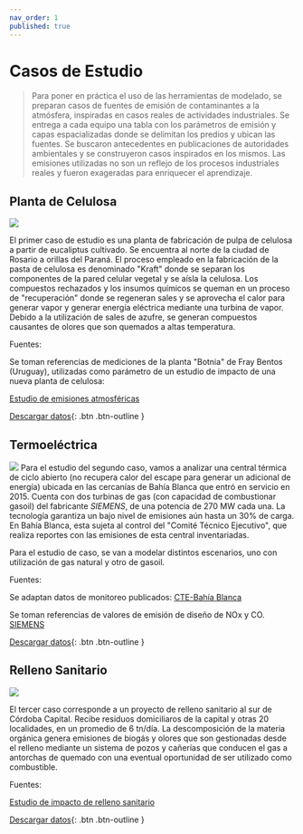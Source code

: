 ```yaml
---
nav_order: 1
published: true
---
```


# Casos de Estudio

> Para poner en práctica el uso de las herramientas de modelado, se preparan casos de fuentes de emisión de contaminantes a la atmósfera, inspiradas en casos reales de actividades industriales. Se entrega a cada equipo una tabla con los parámetros de emisión y capas espacializadas donde se delimitan los predios y ubican las fuentes. Se buscaron antecedentes en publicaciones de autoridades ambientales y se construyeron casos inspirados en los mismos. Las emisiones utilizadas no son un reflejo de los procesos industriales reales y fueron exageradas para enriquecer el aprendizaje.  

## Planta de Celulosa 

![](https://assets.iprofesional.com/cdn-cgi/image/w=880,f=webp/https://assets.iprofesional.com/assets/jpg/2021/06/517828.jpg)

El primer caso de estudio es una planta de fabricación de pulpa de celulosa a partir de eucaliptus cultivado. Se encuentra al norte de la ciudad de Rosario a orillas del Paraná. El proceso empleado en la fabricación de la pasta de celulosa es denominado "Kraft" donde se separan los componentes de la pared celular vegetal y se aísla la celulosa. Los compuestos rechazados y los insumos químicos se queman en un proceso de "recuperación" donde se regeneran sales y se aprovecha el calor para generar vapor y generar energía eléctrica mediante una turbina de vapor. Debido a la utilización de sales de azufre, se generan compuestos causantes de olores que son quemados a altas temperatura.




Fuentes:

Se toman referencias de mediciones de la planta "Botnia" de Fray Bentos (Uruguay), utilizadas como parámetro de un estudio de impacto de una nueva planta de celulosa:

[Estudio de emisiones atmosféricas](https://www.ambiente.gub.uy/oan/wp-content/uploads/2018/02/8.-Anexos-EsIA-Tomo-II.pdf)

[Descargar datos](mca-fauba/tps/archivos/CELULOSA/CELULOSA.zip){: .btn .btn-outline }


## Termoeléctrica
![](https://www.rafasa.com/resources/users-uploads/galleries/64/noticias/3435c378bb76d4357324dd7e69f3cd18.jpg)
Para el estudio del segundo caso, vamos a analizar una central térmica de ciclo abierto (no recupera calor del escape para generar un adicional de energía) ubicada en las cercanías de Bahía Blanca que entró en servicio en 2015. Cuenta con dos turbinas de gas (con capacidad de combustionar gasoil) del fabricante *SIEMENS*, de una potencia de 270 MW cada una. La tecnología garantiza un bajo nivel de emisiones aún hasta un 30% de carga. En Bahía Blanca, esta sujeta al control del "Comité Técnico Ejecutivo", que realiza reportes con las emisiones de esta central inventariadas.

Para el estudio de caso, se van a modelar distintos escenarios, uno con utilización de gas natural y otro de gasoil.

Fuentes:

Se adaptan datos de monitoreo publicados:
[CTE-Bahía Blanca](https://bahia.gob.ar/subidos/cte/informes2017/2017/2.2%20-%20Subprograma%20Control%20de%20Emisiones%20Gaseosas%20Industriales.pdf)

Se toman referencias de valores de emisión de diseño de NOx y CO.
[SIEMENS](https://www.siemens-energy.com/global/en/offerings/power-generation/gas-turbines/sgt6-5000f.html) 

[Descargar datos](./archivos/TERMOELÉCTRICA/TERMOELE.zip){: .btn .btn-outline }


## Relleno Sanitario

![](https://www.lavoz.com.ar/resizer/vOcS07Olo0ydhFisoZdUnDIq5to=/1023x682/smart/cloudfront-us-east-1.images.arcpublishing.com/grupoclarin/L5AASZXB75EMPGF7ZQ6HJHTKKY.JPG)

El tercer caso corresponde a un proyecto de relleno sanitario al sur de Córdoba Capital. Recibe residuos domiciliaros de la capital y otras 20 localidades, en un promedio de 6 tn/día. La descomposición de la materia orgánica genera emisiones de biogás y olores que son gestionadas desde el relleno mediante un sistema de pozos y cañerías que conducen el gas a antorchas de quemado con una eventual oportunidad de ser utilizado como combustible.


Fuentes:

[Estudio de impacto de relleno sanitario](https://secretariadeambiente.cba.gov.ar/proyectosingresados/estudio-impacto-ambiental-ampliacion-del-predio-tratamiento-disposicion-final-residuos-solidos-urbanos-piedras-blancas/)


[Descargar datos](./archivos/RELLENO_SANITARIO/RELLENO.zip){: .btn .btn-outline }

